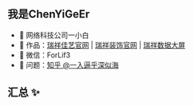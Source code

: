 ## 我是ChenYiGeEr

- 🏬 网络科技公司一小白
- 🏡 作品：<a href="https://www.rxjy.com" target="_blank">瑞祥佳艺官网</a> | <a href="https://www.rxjyzs.com" target="_blank">瑞祥装饰官网</a> | <a href="https://bi.itchzz.com" target="_blank">瑞祥数据大屏</a>
- 💬 微信：ForLif3
- 🤔 问题：<a href="https://www.zhihu.com/people/yi-ru-bi-hu-shen-si-hai-54" target="_blank">知乎 @一入逼乎深似海</a>

## 汇总 ✨
